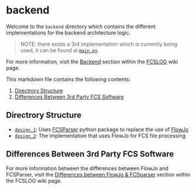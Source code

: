 # backend

Welcome to the ```backend``` directory which contains the different implementations for the backend architecture logic.

> NOTE: there exists a 3rd implementation which is currently being used, it can be found at [```main.py```](./../../main.py).

For more information, visit the [Backend](https://github.com/WEHI-ResearchComputing/Genomics-Metadata-Multiplexing/wiki/FCSLOG#backend) section within the [FCSLOG](https://github.com/WEHI-ResearchComputing/Genomics-Metadata-Multiplexing/wiki/FCSLOG) wiki page.

This markdown file contains the following contents:
1. [Directrory Structure](#directrory-structure)
2. [Differences Between 3rd Party FCS Software](#differences-between-3rd-party-fcs-software)

## Directrory Structure
- [```design_1```](./design_1/): Uses [FCSParser](https://pypi.org/project/fcsparser/) python package to replace the use of [FlowJo](https://www.flowjo.com/)
- [```design_2```](./design_2/): The implementation that uses FlowJo for FCS file processing

## Differences Between 3rd Party FCS Software
For more information between the differences between FlowJo and FCSParser, visit the [Differences between FlowJo & FCSparser](https://github.com/WEHI-ResearchComputing/Genomics-Metadata-Multiplexing/wiki/FCSLOG#differences-between-flowjo--fcsparser) section within the FCSLOG wiki page.
